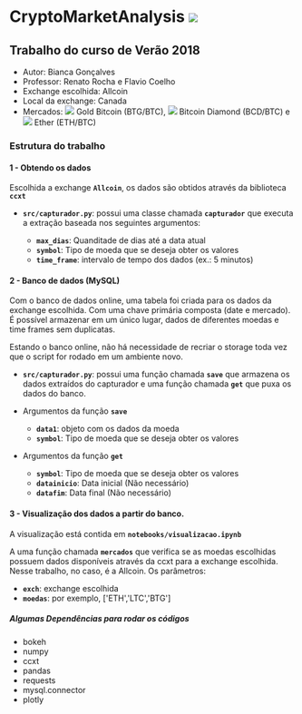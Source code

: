 # CryptoMarketAnalysis  ![](https://www.allcoin.com/Content/image/allcoin_logo02.png)
## Trabalho do curso de Verão 2018 

  - Autor: Bianca Gonçalves
  - Professor: Renato Rocha e Flavio Coelho
  - Exchange escolhida: Allcoin
  - Local da exchange: Canada
  - Mercados: ![](https://o56yv98bm.qnssl.com/coin_BTG.png?imageView2/2/w/19) Gold Bitcoin (BTG/BTC), ![](https://o56yv98bm.qnssl.com/coin_BCD.png?imageView2/2/w/19) Bitcoin Diamond (BCD/BTC) e ![](https://o56yv98bm.qnssl.com/coin_ETH.png?imageView2/2/w/19) Ether (ETH/BTC)


### Estrutura do trabalho
 

#### 1 -  Obtendo os dados 
       
Escolhida a exchange **`Allcoin`**, os dados são obtidos através da biblioteca **`ccxt`**

  - **`src/capturador.py`**: possui uma classe chamada **`capturador`** que executa a extração baseada nos seguintes argumentos: 
   
    - **`max_dias`**: Quanditade de dias até a data atual
    - **`symbol`**: Tipo de moeda que se deseja obter os valores
    - **`time_frame`**: intervalo de tempo dos dados (ex.: 5 minutos)


#### 2 -  Banco de dados (MySQL) 

Com o banco de dados online, uma tabela foi criada para os dados da exchange escolhida. Com uma chave primária composta (date e mercado). É possível armazenar em um único lugar, dados de diferentes moedas e time frames sem duplicatas. 

Estando o banco online, não há necessidade de recriar o storage toda vez que o script for rodado em um ambiente novo. 

  - **`src/capturador.py`**: possui uma função chamada **`save`** que armazena os dados extraídos do capturador e uma função chamada **`get`** que puxa os dados do banco. 
  - Argumentos da função **`save`**
    
    - **`data1`**: objeto com os dados da moeda
    - **`symbol`**: Tipo de moeda que se deseja obter os valores
    
  - Argumentos da função **`get`**
    - **`symbol`**: Tipo de moeda que se deseja obter os valores
    - **`datainicio`**: Data inicial (Não necessário)
    - **`datafim`**: Data final (Não necessário)


#### 3 - Visualização dos dados a partir do banco. 
  
A visualização está contida em **`notebooks/visualizacao.ipynb`**


A uma função chamada **`mercados`** que verifica se as moedas escolhidas possuem dados disponíveis através da ccxt para a exchange escolhida. Nesse trabalho, no caso, é a Allcoin. Os parâmetros:
  - **`exch`**: exchange escolhida
  - **`moedas`**: por exemplo, ['ETH','LTC','BTG']

##### Algumas Dependências para rodar os códigos

  - bokeh
  - numpy
  - ccxt
  - pandas
  - requests
  - mysql.connector
  - plotly

